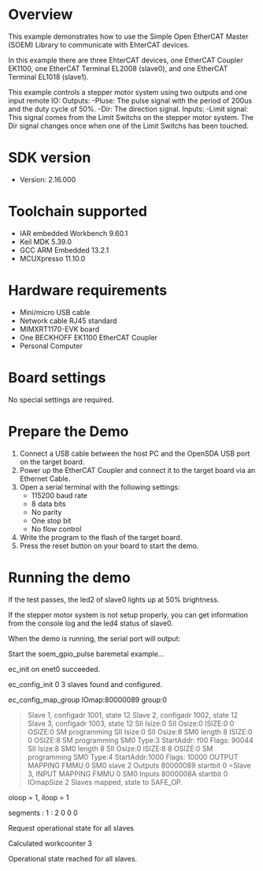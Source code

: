 Overview
========
This example demonstrates how to use the Simple Open EtherCAT Master (SOEM) Library to communicate with EhterCAT devices.

In this example there are three EhterCAT devices, one EtherCAT Coupler EK1100, one EtherCAT Terminal EL2008 (slave0),
and one EtherCAT Terminal EL1018 (slave1).

This example controls a stepper motor system using two outputs and one input remote IO:
  Outputs:
    -Pluse: The pulse signal with the period of 200us and the duty cycle of 50%.
    -Dir:  The direction signal.
  Inputs:
    -Limit signal: This signal comes from the Limit Switchs on the stepper motor system.
     The Dir signal changes once when one of the Limit Switchs has been touched.


SDK version
===========
- Version: 2.16.000

Toolchain supported
===================
- IAR embedded Workbench  9.60.1
- Keil MDK  5.39.0
- GCC ARM Embedded  13.2.1
- MCUXpresso  11.10.0

Hardware requirements
=====================
- Mini/micro USB cable
- Network cable RJ45 standard
- MIMXRT1170-EVK board
- One BECKHOFF EK1100 EtherCAT Coupler
- Personal Computer

Board settings
==============
No special settings are required.

Prepare the Demo
================
1.  Connect a USB cable between the host PC and the OpenSDA USB port on the target board.
2.  Power up the EtherCAT Coupler and connect it to the target board via an Ethernet Cable.
3.  Open a serial terminal with the following settings:
    - 115200 baud rate
    - 8 data bits
    - No parity
    - One stop bit
    - No flow control
4.  Write the program to the flash of the target board.
5.  Press the reset button on your board to start the demo.

Running the demo
================
If the test passes, the led2 of slave0 lights up at 50% brightness.

If the stepper motor system is not setup properly, you can get information from
the console log and the led4 status of slave0.

When the demo is running, the serial port will output:


Start the soem_gpio_pulse baremetal example...

ec_init on enet0 succeeded.

ec_config_init 0
3 slaves found and configured.

ec_config_map_group IOmap:80000089 group:0
 >Slave 1, configadr 1001, state 12
 >Slave 2, configadr 1002, state 12
 >Slave 3, configadr 1003, state 12
  SII Isize:0
  SII Osize:0
     ISIZE:0 0 OSIZE:0
  SM programming
  SII Isize:0
  SII Osize:8
    SM0 length 8
     ISIZE:0 0 OSIZE:8
  SM programming
    SM0 Type:3 StartAddr: f00 Flags:   90044
  SII Isize:8
    SM0 length 8
  SII Osize:0
     ISIZE:8 8 OSIZE:0
  SM programming
    SM0 Type:4 StartAddr:1000 Flags:   10000
  OUTPUT MAPPING
    FMMU 0
      SM0
    slave 2 Outputs 80000089 startbit 0
 =Slave 3, INPUT MAPPING
    FMMU 0
      SM0
    Inputs 8000008A startbit 0
IOmapSize 2
Slaves mapped, state to SAFE_OP.

oloop = 1, iloop = 1

segments : 1 : 2 0 0 0

Request operational state for all slaves

Calculated workcounter 3

Operational state reached for all slaves.

